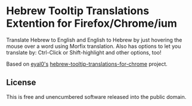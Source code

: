 # Hebrew Tooltip Translations Extention for Firefox/Chrome/ium

Translate Hebrew to English and English to Hebrew by just hovering the mouse over a word using Morfix translation.
Also has options to let you translate by: Ctrl-Click or Shift-highlight and other options, too!

Based on [eyal0's](https://github.com/eyal0) [hebrew-tooltip-translations-for-chrome](https://github.com/eyal0/hebrew-tooltip-translations-for-chrome) project.

## License
This is free and unencumbered software released into the public domain.
